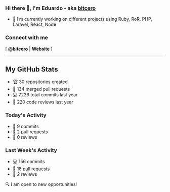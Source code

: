 ### Hi there 👋, I'm Eduardo - aka [bitcero](https://bitcero.dev)

- 🔭 I’m currently working on different projects using Ruby, RoR, PHP, Laravel, React, Node

### Connect with me

[ [**@bitcero**](https://twitter.com/bitcero/) |
[**Website**](https://eduardocortes.mx) ]

---

<!--SECTION:stats-->
## My GitHub Stats

- 🏆 30 repositories created
- 🔀 134 merged pull requests
- 💻 7226 total commits last year
- 🧐 220 code reviews last year

### Today's Activity

- 📝 9 commits
- 🤝 2 pull requests
- 👀 0 reviews

### Last Week's Activity

- 💻 156 commits
- 🤝 16 pull requests
- 👀 2 reviews

🔍 I am open to new opportunities!
  <!--/SECTION:stats-->
